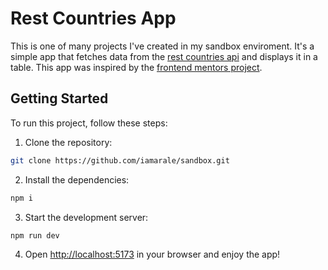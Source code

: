 # Rest Countries App

This is one of many projects I've created in my sandbox enviroment. It's a simple app that fetches data from the [rest countries api](https://restcountries.com/) and displays it in a table. This app was inspired by the [frontend mentors project](https://www.frontendmentor.io/challenges/rest-countries-api-with-color-theme-switcher-5cacc469fec04111f7b848ca).

## Getting Started

To run this project, follow these steps:

1. Clone the repository:

```bash
git clone https://github.com/iamarale/sandbox.git
```

2. Install the dependencies:

```bash
npm i
```

3. Start the development server:

```bash
npm run dev
```

4. Open [http://localhost:5173](http://localhost:5173) in your browser and enjoy the app!
